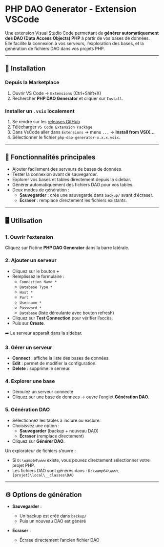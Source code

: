 # PHP DAO Generator - Extension VSCode

Une extension Visual Studio Code permettant de **générer automatiquement des DAO (Data Access Objects) PHP** à partir de vos bases de données.  
Elle facilite la connexion à vos serveurs, l’exploration des bases, et la génération de fichiers DAO dans vos projets PHP.

---

## 🚀 Installation

<!-- 1. Téléchargez l’extension depuis la [Marketplace VSCode](https://marketplace.visualstudio.com/items?itemName=Baptiste-TABAR-LABONNE.php-dao-generator) ou installez le fichier `.vsix` manuellement :
   - Ouvrez VSCode
   - Allez dans `Extensions (Ctrl+Shift+X)`
   - Cliquez sur les `...` en haut à droite
   - Sélectionnez **Installer depuis un VSIX...**
   - Récupérez dans `S:\03-Domaine Developpement\Outils\Config Dev Poste Windows 11\Developpement\VsCode\php-dao-generator-x.x.x.vsix`

2. Une nouvelle icône **PHP DAO Generator** apparaît dans la barre latérale gauche de VSCode. -->

### Depuis la Marketplace

1. Ouvrir VS Code → `Extensions` (Ctrl+Shift+X)
2. Rechercher **PHP DAO Generator** et cliquer sur `Install`.

### Installer un `.vsix` localement

1. Se rendre sur les [releases GitHub](https://github.com/TabarBaptiste/dao-generation/releases)
2. Télécharger `VS Code Extension Package`
3. Dans VsCode aller dans `Extensions` → menu `...` → **Install from VSIX...**
4. Sélectionner le fichier `php-dao-generator-x.x.x.vsix`.

---

## 📌 Fonctionnalités principales

- Ajouter facilement des serveurs de bases de données.
- Tester la connexion avant de sauvegarder.
- Explorer vos bases et tables directement depuis la sidebar.
- Générer automatiquement des fichiers DAO pour vos tables.
- Deux modes de génération :
  - **Sauvegarder** : crée une sauvegarde dans `backup/` avant d’écraser.
  - **Écraser** : remplace directement les fichiers existants.

---

## 🖥️ Utilisation

### 1. Ouvrir l’extension
Cliquez sur l’icône **PHP DAO Generator** dans la barre latérale.

### 2. Ajouter un serveur
- Cliquez sur le bouton **+**
- Remplissez le formulaire :
  - `Connection Name *`
  - `Database Type *`
  - `Host *`
  - `Port *`
  - `Username *`
  - `Password *`
  - `Database` (liste déroulante avec bouton refresh)
- Cliquez sur **Test Connection** pour vérifier l’accès.
- Puis sur **Create**.

<!-- ![Add Serveur](assets/img/add_serveur.png) -->

➡️ Le serveur apparaît dans la sidebar.

### 3. Gérer un serveur
- **Connect** : affiche la liste des bases de données.
- **Edit** : permet de modifier la configuration.
- **Delete** : supprime le serveur.

### 4. Explorer une base
- Déroulez un serveur connecté
- Cliquez sur une base de données → ouvre l’onglet **Génération DAO**.

<!-- ![Generation DAO](assets/img/generation_dao.png) -->

### 5. Génération DAO
- Sélectionnez les tables à inclure ou exclure.
- Choisissez une option :
  - **Sauvegarder** (backup + nouveau DAO)
  - **Écraser** (remplace directement)
- Cliquez sur **Générer DAO**.

Un explorateur de fichiers s’ouvre :
- Si `D:\wamp64\www` existe, vous pouvez directement sélectionner votre projet PHP.
- Les fichiers DAO sont générés dans : `D:\wamp64\www\[projet]\local\__classes\DAO`

---

## ⚙️ Options de génération

- **Sauvegarder** :  
  - Un backup est créé dans `backup/`
  - Puis un nouveau DAO est généré

- **Écraser** :  
  - Écrase directement l’ancien fichier DAO
